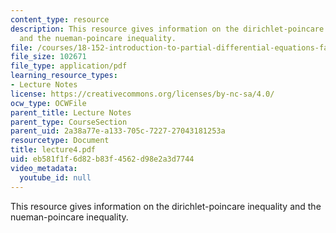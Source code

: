 ```yaml
---
content_type: resource
description: This resource gives information on the dirichlet-poincare inequality
  and the nueman-poincare inequality.
file: /courses/18-152-introduction-to-partial-differential-equations-fall-2005/eb581f1f6d82b83f4562d98e2a3d7744_lecture4.pdf
file_size: 102671
file_type: application/pdf
learning_resource_types:
- Lecture Notes
license: https://creativecommons.org/licenses/by-nc-sa/4.0/
ocw_type: OCWFile
parent_title: Lecture Notes
parent_type: CourseSection
parent_uid: 2a38a77e-a133-705c-7227-27043181253a
resourcetype: Document
title: lecture4.pdf
uid: eb581f1f-6d82-b83f-4562-d98e2a3d7744
video_metadata:
  youtube_id: null
---
```

This resource gives information on the dirichlet-poincare inequality and the nueman-poincare inequality.